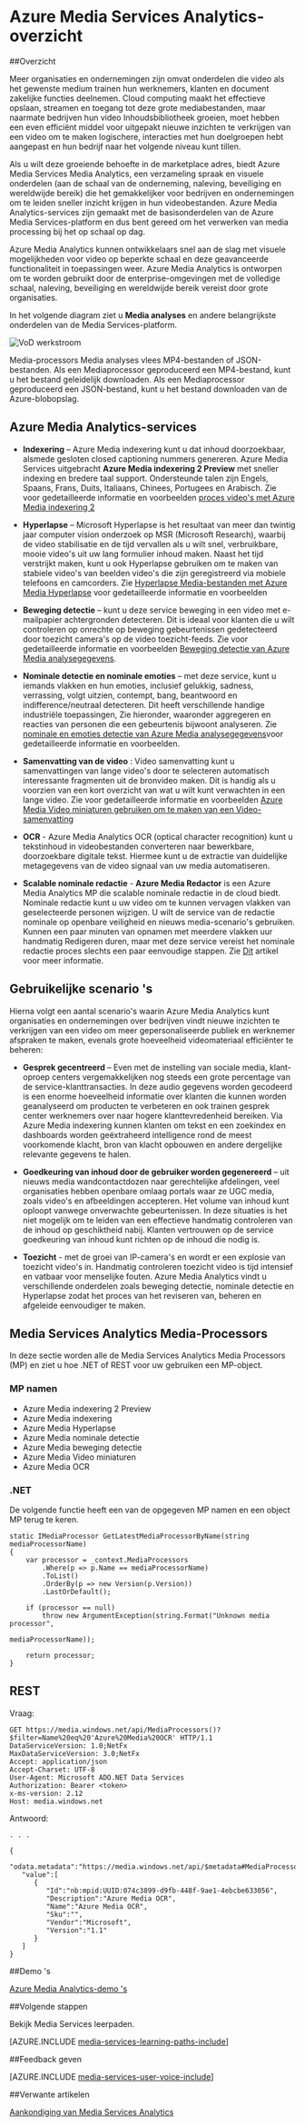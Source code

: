 <properties
    pageTitle="Azure Media Services Analytics overzicht | Microsoft Azure"
    description="Azure Media Services biedt de openbare preview-versie van Azure Media Analytics, een verzameling spraak en computer vision-services op enterprise schaal, naleving, beveiliging en wereldwijde bereik. Azure Media Analytics-services zijn gemaakt met de basisonderdelen van de Azure Media Services-platform en dus bent gereed om het verwerken van media processing bij het op schaal op dag. "
    services="media-services"
    documentationCenter=""
    authors="juliako"
    manager="erikre"
    editor=""/>

<tags
    ms.service="media-services"
    ms.workload="media"
    ms.tgt_pltfrm="na"
    ms.devlang="dotnet"
    ms.topic="article"
    ms.date="10/24/2016"   
    ms.author="milanga;juliako;johndeu"/>

# <a name="azure-media-services-analytics-overview"></a>Azure Media Services Analytics-overzicht

##<a name="overview"></a>Overzicht

Meer organisaties en ondernemingen zijn omvat onderdelen die video als het gewenste medium trainen hun werknemers, klanten en document zakelijke functies deelnemen. Cloud computing maakt het effectieve opslaan, streamen en toegang tot deze grote mediabestanden, maar naarmate bedrijven hun video Inhoudsbibliotheek groeien, moet hebben een even efficiënt middel voor uitgepakt nieuwe inzichten te verkrijgen van een video om te maken logischere, interacties met hun doelgroepen hebt aangepast en hun bedrijf naar het volgende niveau kunt tillen.

Als u wilt deze groeiende behoefte in de marketplace adres, biedt Azure Media Services Media Analytics, een verzameling spraak en visuele onderdelen (aan de schaal van de onderneming, naleving, beveiliging en wereldwijde bereik) die het gemakkelijker voor bedrijven en ondernemingen om te leiden sneller inzicht krijgen in hun videobestanden. Azure Media Analytics-services zijn gemaakt met de basisonderdelen van de Azure Media Services-platform en dus bent gereed om het verwerken van media processing bij het op schaal op dag.

Azure Media Analytics kunnen ontwikkelaars snel aan de slag met visuele mogelijkheden voor video op beperkte schaal en deze geavanceerde functionaliteit in toepassingen weer. Azure Media Analytics is ontworpen om te worden gebruikt door de enterprise-omgevingen met de volledige schaal, naleving, beveiliging en wereldwijde bereik vereist door grote organisaties.

In het volgende diagram ziet u **Media analyses** en andere belangrijkste onderdelen van de Media Services-platform. 

![VoD werkstroom](./media/media-services-video-on-demand-workflow/media-services-video-on-demand.png)

Media-processors Media analyses vlees MP4-bestanden of JSON-bestanden. Als een Mediaprocessor geproduceerd een MP4-bestand, kunt u het bestand geleidelijk downloaden. Als een Mediaprocessor geproduceerd een JSON-bestand, kunt u het bestand downloaden van de Azure-blobopslag. 

## <a name="azure-media-analytics-services"></a>Azure Media Analytics-services

- **Indexering** – Azure Media indexering kunt u dat inhoud doorzoekbaar, alsmede gesloten closed captioning nummers genereren. Azure Media Services uitgebracht **Azure Media indexering 2 Preview** met sneller indexing en bredere taal support. Ondersteunde talen zijn Engels, Spaans, Frans, Duits, Italiaans, Chinees, Portugees en Arabisch. Zie voor gedetailleerde informatie en voorbeelden [proces video's met Azure Media indexering 2](media-services-process-content-with-indexer2.md)
 
- **Hyperlapse** – Microsoft Hyperlapse is het resultaat van meer dan twintig jaar computer vision onderzoek op MSR (Microsoft Research), waarbij de video stabilisatie en de tijd vervallen als u wilt snel, verbruikbare, mooie video's uit uw lang formulier inhoud maken. Naast het tijd verstrijkt maken, kunt u ook Hyperlapse gebruiken om te maken van stabiele video's van beelden video's die zijn geregistreerd via mobiele telefoons en camcorders. Zie [Hyperlapse Media-bestanden met Azure Media Hyperlapse](media-services-hyperlapse-content.md) voor gedetailleerde informatie en voorbeelden
 
- **Beweging detectie** – kunt u deze service beweging in een video met e-mailpapier achtergronden detecteren. Dit is ideaal voor klanten die u wilt controleren op onrechte op beweging gebeurtenissen gedetecteerd door toezicht camera's op de video toezicht-feeds. Zie voor gedetailleerde informatie en voorbeelden [Beweging detectie van Azure Media analysegegevens](media-services-motion-detection.md).
 
- **Nominale detectie en nominale emoties** – met deze service, kunt u iemands vlakken en hun emoties, inclusief gelukkig, sadness, verrassing, volgt uitzien, contempt, bang, beantwoord en indifference/neutraal detecteren. Dit heeft verschillende handige industriële toepassingen, Zie hieronder, waaronder aggregeren en reacties van personen die een gebeurtenis bijwoont analyseren. Zie [nominale en emoties detectie van Azure Media analysegegevens](media-services-face-and-emotion-detection.md)voor gedetailleerde informatie en voorbeelden.
 
- **Samenvatting van de video** : Video samenvatting kunt u samenvattingen van lange video's door te selecteren automatisch interessante fragmenten uit de bronvideo maken. Dit is handig als u voorzien van een kort overzicht van wat u wilt kunt verwachten in een lange video. Zie voor gedetailleerde informatie en voorbeelden [Azure Media Video miniaturen gebruiken om te maken van een Video-samenvatting](media-services-video-summarization.md)

- **OCR** - Azure Media Analytics OCR (optical character recognition) kunt u tekstinhoud in videobestanden converteren naar bewerkbare, doorzoekbare digitale tekst. Hiermee kunt u de extractie van duidelijke metagegevens van de video signaal van uw media automatiseren.
 
- **Scalable nominale redactie** - **Azure Media Redactor** is een Azure Media Analytics MP die scalable nominale redactie in de cloud biedt. Nominale redactie kunt u uw video om te kunnen vervagen vlakken van geselecteerde personen wijzigen. U wilt de service van de redactie nominale op openbare veiligheid en nieuws media-scenario's gebruiken. Kunnen een paar minuten van opnamen met meerdere vlakken uur handmatig Redigeren duren, maar met deze service vereist het nominale redactie proces slechts een paar eenvoudige stappen. Zie [Dit](media-services-face-redaction.md) artikel voor meer informatie.

 
## <a name="common-scenarios"></a>Gebruikelijke scenario 's

Hierna volgt een aantal scenario's waarin Azure Media Analytics kunt organisaties en ondernemingen over bedrijven vindt nieuwe inzichten te verkrijgen van een video om meer gepersonaliseerde publiek en werknemer afspraken te maken, evenals grote hoeveelheid videomateriaal efficiënter te beheren:

- **Gesprek gecentreerd** – Even met de instelling van sociale media, klant-oproep centers vergemakkelijken nog steeds een grote percentage van de service-klanttransacties. In deze audio gegevens worden gecodeerd is een enorme hoeveelheid informatie over klanten die kunnen worden geanalyseerd om producten te verbeteren en ook trainen gesprek center werknemers over naar hogere klanttevredenheid bereiken. Via Azure Media indexering kunnen klanten om tekst en een zoekindex en dashboards worden geëxtraheerd intelligence rond de meest voorkomende klacht, bron van klacht opbouwen en andere dergelijke relevante gegevens te halen.

- **Goedkeuring van inhoud door de gebruiker worden gegenereerd** – uit nieuws media wandcontactdozen naar gerechtelijke afdelingen, veel organisaties hebben openbare omlaag portals waar ze UGC media, zoals video's en afbeeldingen accepteren. Het volume van inhoud kunt oploopt vanwege onverwachte gebeurtenissen. In deze situaties is het niet mogelijk om te leiden van een effectieve handmatig controleren van de inhoud op geschiktheid nabij. Klanten vertrouwen op de service goedkeuring van inhoud kunt richten op de inhoud die nodig is.

- **Toezicht** - met de groei van IP-camera's en wordt er een explosie van toezicht video's in. Handmatig controleren toezicht video is tijd intensief en vatbaar voor menselijke fouten. Azure Media Analytics vindt u verschillende onderdelen zoals beweging detectie, nominale detectie en Hyperlapse zodat het proces van het reviseren van, beheren en afgeleide eenvoudiger te maken.

## <a name="media-services-analytics-media-processors"></a>Media Services Analytics Media-Processors 

In deze sectie worden alle de Media Services Analytics Media Processors (MP) en ziet u hoe .NET of REST voor uw gebruiken een MP-object.

### <a name="mp-names"></a>MP namen


- Azure Media indexering 2 Preview
- Azure Media indexering
- Azure Media Hyperlapse
- Azure Media nominale detectie
- Azure Media beweging detectie
- Azure Media Video miniaturen
- Azure Media OCR

### <a name="net"></a>.NET

De volgende functie heeft een van de opgegeven MP namen en een object MP terug te keren.

    static IMediaProcessor GetLatestMediaProcessorByName(string mediaProcessorName)
    {
        var processor = _context.MediaProcessors
            .Where(p => p.Name == mediaProcessorName)
            .ToList()
            .OrderBy(p => new Version(p.Version))
            .LastOrDefault();

        if (processor == null)
            throw new ArgumentException(string.Format("Unknown media processor",
                                                       mediaProcessorName));

        return processor;
    }


## <a name="rest"></a>REST

Vraag:

    GET https://media.windows.net/api/MediaProcessors()?$filter=Name%20eq%20'Azure%20Media%20OCR' HTTP/1.1
    DataServiceVersion: 1.0;NetFx
    MaxDataServiceVersion: 3.0;NetFx
    Accept: application/json
    Accept-Charset: UTF-8
    User-Agent: Microsoft ADO.NET Data Services
    Authorization: Bearer <token>
    x-ms-version: 2.12
    Host: media.windows.net
    
Antwoord:
        
    . . .
    
    {  
       "odata.metadata":"https://media.windows.net/api/$metadata#MediaProcessors",
       "value":[  
          {  
             "Id":"nb:mpid:UUID:074c3899-d9fb-448f-9ae1-4ebcbe633056",
             "Description":"Azure Media OCR",
             "Name":"Azure Media OCR",
             "Sku":"",
             "Vendor":"Microsoft",
             "Version":"1.1"
          }
       ]
    }

##<a name="demos"></a>Demo 's

[Azure Media Analytics-demo 's](http://azuremedialabs.azurewebsites.net/demos/Analytics.html)

##<a name="next-steps"></a>Volgende stappen

Bekijk Media Services leerpaden.

[AZURE.INCLUDE [media-services-learning-paths-include](../../includes/media-services-learning-paths-include.md)]

##<a name="provide-feedback"></a>Feedback geven

[AZURE.INCLUDE [media-services-user-voice-include](../../includes/media-services-user-voice-include.md)]

##<a name="related-articles"></a>Verwante artikelen

[Aankondiging van Media Services Analytics](https://azure.microsoft.com/blog/introducing-azure-media-analytics/)
  

<!-- Images -->

[overview]: ./media/media-services-video-on-demand-workflow/media-services-video-on-demand.png
